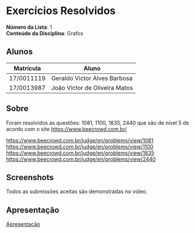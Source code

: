# Exercícios Resolvidos 

**Número da Lista**: 1<br>
**Conteúdo da Disciplina**: Grafos<br>

## Alunos
|Matrícula | Aluno |
| -- | -- |
| 17/0011119  |  Geraldo Victor Alves Barbosa |
| 17/0013987  |  João Victor de Oliveira Matos |

## Sobre 
Foram resolvidos as questões: 1081, 1100, 1835, 2440 que são de nível 5 de acordo com o site https://www.beecrowd.com.br/

https://www.beecrowd.com.br/judge/en/problems/view/1081
https://www.beecrowd.com.br/judge/en/problems/view/1100
https://www.beecrowd.com.br/judge/en/problems/view/1835
https://www.beecrowd.com.br/judge/en/problems/view/2440


## Screenshots
Todos as submissões aceitas são demonstradas no vídeo.
## Apresentação

[Apresentação](https://github.com/projeto-de-algoritmos/Grafos1_Exerciciosresolvidos/blob/master/apresentacao.mp4)
